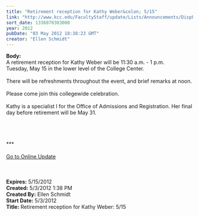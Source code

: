 ```yaml
---
title: "Retirement reception for Kathy Weber&colon; 5/15"
link: "http://www.kcc.edu/FacultyStaff/update/Lists/Announcements/DispForm.aspx?ID=698"
sort_date: 1336070303000
year: 2012
pubDate: "03 May 2012 18:38:23 GMT"
creator: "Ellen Schmidt"
---
```


<div><b>Body:</b> <div class="ExternalClassBD26DD8FF6684F789272EE20A8CB7296">
<div>A retirement reception for Kathy Weber will be 11:30 a.m. - 1 p.m. Tuesday, May 15 in the lower level of the College Center. </div>
<div><br />There will be refreshments throughout the event, and brief remarks at noon. </div>
<div> </div>
<div>Please come join this collegewide celebration. </div>
<div> </div>
<div>Kathy is a specialist I for the Office of Admissions and Registration. Her final day before retirement will be May 31.</div>
<div> </div>
<div> </div>
<div> </div>
<div> </div>
<div>***<br /> <br /><a href="/FacultyStaff/update/Pages/dailyupdate.aspx">Go to Online Update</a> 
<div> </div><br /> <br /></div></div></div>
<div><b>Expires:</b> 5/15/2012</div>
<div><b>Created:</b> 5/3/2012 1:38 PM</div>
<div><b>Created By:</b> Ellen Schmidt</div>
<div><b>Start Date:</b> 5/3/2012</div>
<div><b>Title:</b> Retirement reception for Kathy Weber: 5/15</div>
